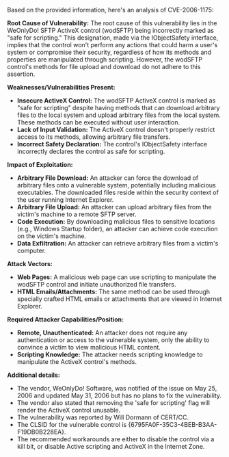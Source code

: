 Based on the provided information, here's an analysis of CVE-2006-1175:

**Root Cause of Vulnerability:**
The root cause of this vulnerability lies in the WeOnlyDo! SFTP ActiveX control (wodSFTP) being incorrectly marked as "safe for scripting." This designation, made via the IObjectSafety interface, implies that the control won't perform any actions that could harm a user's system or compromise their security, regardless of how its methods and properties are manipulated through scripting. However, the wodSFTP control's methods for file upload and download do not adhere to this assertion.

**Weaknesses/Vulnerabilities Present:**
- **Insecure ActiveX Control:** The wodSFTP ActiveX control is marked as "safe for scripting" despite having methods that can download arbitrary files to the local system and upload arbitrary files from the local system. These methods can be executed without user interaction.
- **Lack of Input Validation:** The ActiveX control doesn't properly restrict access to its methods, allowing arbitrary file transfers.
- **Incorrect Safety Declaration:** The control's IObjectSafety interface incorrectly declares the control as safe for scripting.

**Impact of Exploitation:**
- **Arbitrary File Download:** An attacker can force the download of arbitrary files onto a vulnerable system, potentially including malicious executables. The downloaded files reside within the security context of the user running Internet Explorer.
- **Arbitrary File Upload:** An attacker can upload arbitrary files from the victim's machine to a remote SFTP server.
- **Code Execution:** By downloading malicious files to sensitive locations (e.g., Windows Startup folder), an attacker can achieve code execution on the victim's machine.
- **Data Exfiltration:** An attacker can retrieve arbitrary files from a victim's computer.

**Attack Vectors:**
- **Web Pages:** A malicious web page can use scripting to manipulate the wodSFTP control and initiate unauthorized file transfers.
- **HTML Emails/Attachments:** The same method can be used through specially crafted HTML emails or attachments that are viewed in Internet Explorer.

**Required Attacker Capabilities/Position:**
- **Remote, Unauthenticated:** An attacker does not require any authentication or access to the vulnerable system, only the ability to convince a victim to view malicious HTML content.
- **Scripting Knowledge:** The attacker needs scripting knowledge to manipulate the ActiveX control's methods.

**Additional details:**
- The vendor, WeOnlyDo! Software, was notified of the issue on May 25, 2006 and updated May 31, 2006 but has no plans to fix the vulnerability.
- The vendor also stated that removing the 'safe for scripting' flag will render the ActiveX control unusable.
- The vulnerability was reported by Will Dormann of CERT/CC.
- The CLSID for the vulnerable control is {6795FA0F-35C3-4BEB-B3AA-F19DB0B228EA}.
- The recommended workarounds are either to disable the control via a kill bit, or disable Active scripting and ActiveX in the Internet Zone.